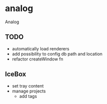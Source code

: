 # analog
Analog

## TODO
- automatically load renderers
- add possibility to config db path and location
- refactor createWindow fn

## IceBox
- set tray content
- manage projects
  - add tags
